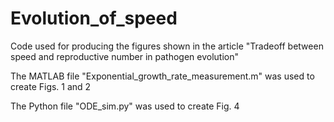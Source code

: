# Evolution_of_speed
Code used for producing the figures shown in the article "Tradeoff between speed and reproductive number in pathogen evolution"

The MATLAB file "Exponential_growth_rate_measurement.m" was used to create Figs. 1 and 2

The Python file "ODE_sim.py" was used to create Fig. 4

